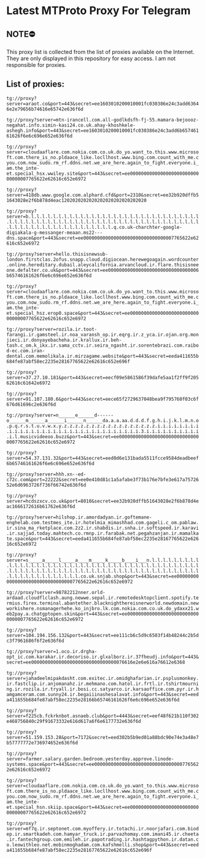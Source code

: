 # Latest MTProto Proxy For Telegram

## NOTE⛔

This proxy list is collected from the list of proxies available on the Internet. They are only displayed in this repository for easy access. I am not responsible for proxies.

## List of proxies:

`tg://proxy?server=araot.co&port=443&secret=ee1603010200010001fc030386e24c3add63646e2e79656b74616e65742e636f6d`

`tg://proxy?server=mtn-irancell.com.all-godlkdsfh-fj-55.mamara-bejoooz-negahat.info.simin-kasi24.co.uk.ahay-khoshkele-ashegh.info&port=443&secret=ee1603010200010001fc030386e24c3add6b65746161626f6e6c696e652e636f6d`

`tg://proxy?server=cloudaaflare.com.nokia.com.co.uk.do_yo.want_to.this.www.microsoft.com.there_is_no.pldaace_like.locllhost.www.bing.com.count_with_me.cyou.com.now_sudo.rm_rf.ddns.net.we_are_here.again_to_fight.everyone.i_am.the_inte-et.special_hsx.wwiley.site&port=443&secret=ee000000000000000000000000000000007765622e62616c652e6972`

`tg://proxy?server=418db.www.google.com.alphard.cfd&port=2310&secret=ee32b920dffb51643028e2f6b878d4eac1202020202020202020202020202020`

`tg://proxy?server=b.l.l.l.l.l.l.l.l.l.l.l.l.l.l.l.l.l.l.l.l.l.l.l.l.l.l.l.l.l.l.l.l.l.l.l.l.l.l.l.l.l.l.l.l.l.l.l.l.l.l.l.l.l.l.l.l.l.l.l.l.l.l.l.l.l.l.l.l.l.l.l.l.l.l.l.l.l.l.l.l.l.l.l.l.l.q.co.uk-charchter-google-digiakala-g-messanger-meaan.ms22---dns.space&port=443&secret=ee000000000000000000000000000000007765622e62616c652e6972`

`tg://proxy?server=hello.thisisnewsub-london.firstclas.2ofus.snapp.cloud.digiocean.herewegoagain.wordcounter.online.hereditary.dubail.aleycalifornia.arvancloud.ir.flare.thisisneeone.defalter.co.uk&port=443&secret=ee000000000000000000000000000000006b65746161626f6e6c696e652e636f6d`

`tg://proxy?server=cloudaaflare.com.nokia.com.co.uk.do_yo.want_to.this.www.microsoft.com.there_is_no.pldaace_like.locllhost.www.bing.com.count_with_me.cyou.com.now_sudo.rm_rf.ddns.net.we_are_here.again_to_fight.everyone.i_am.the_inte-et.special_hsz.erop0.space&port=443&secret=ee000000000000000000000000000000007765622e62616c652e6972`

`tg://proxy?server=rozila.ir.toot-farangi.ir.gamsteel.ir.noa_varansh_op.ir.eqrg.ir.z_yca.ir.ojan.org.monjieci.ir.donyayebacheha.ir.krallux.ir.beh-tash.c_om.k_ikx.ir.sama_cctv.ir.seira_ngasht.ir.sorentebrazi.com.raibod-ec.com.iran-dental.com.memolikala.ir.mirzagame.website&port=443&secret=eeda411655b684fe87abf58ec2235e28167765622e62616c652e696f`

`tg://proxy?server=37.27.10.181&port=443&secret=eecf09e5861586f39dafe5aa1f2ff9f20562616c61642e6972`

`tg://proxy?server=91.107.180.6&port=443&secret=eece65f2729637048bea9f795760f03c6f676d61696c2e636f6d`

`tg://proxy?server=n______e______d------o______m______a______i______n______da.a.a.aa.d.d.d.f.g.h.i.j.k.l.m.n.o.p.q.r.s.t.u.v.w.x.y.z.z.z.z.z.z.z.z.z.z.z.z.z.z.z.z.z.i.i.i.i.i.i.i.i.i.i.i.i.i.i.i.i.i.i.i.i.i.i.i.i.i.i.i.i.i.i.i.i.3.i.i.i.i.i.i.i.i.i.i.i.l.musicvideeoo.buzz&port=443&secret=ee000000000000000000000000000000007765622e62616c652e6972`

`tg://proxy?server=54.37.131.32&port=443&secret=eed0d6e131bada5511fcce9584deadbeef6b65746161626f6e6c696e652e636f6d`

`tg://proxy?server=hhh.xn--ed-c72c.com&port=22222&secret=ee0e410d81c1a5afabe3f73b176e7bfe3e617a7572652e6d6963726f736f66742e636f6d`

`tg://proxy?server=hcdszxcv.co.uk&port=8010&secret=ee32b920dffb51643028e2f6b878d4eac1666172616b61762e636f6d`

`tg://proxy?server=hilshop.ir.amordadyan.ir.goftemane-enghelab.com.testmes_ite.ir.hotelmia_mimashhad.com.gageli.c_om.pablaw.ir.sina_ma_rketplace.com.2z2.ir.shabdis.ir.snha.ir.softspeed.ir.karavi.ir.sajjad.today.mahtech.co.rmnp.ir.farabak.net.pegahzanjan.ir.mamalkate.space&port=443&secret=eeda411655b684fe87abf58ec2235e28167765622e62616c652e6972`

`tg://proxy?server=s_____a_____l_____a____m_____k_____b____i___n.l.l.l.l.l.l.l.l.l.l.l.l.l.l.l.l.l.l.l.l.l.l.l.l.l.l.l.l.l.l.l.l.l.l.l.l.l.l.l.l.l.l.l.l.l.l.l.l.l.l.l.l.l.l.l.l.l.l.l.l.l.l.l.l.l.l.l.l.l.l.l.l.l.l.l.l.l.l.l.l.l.l.l.l.l.l.l.l.l.l.l.l.co.uk.snjab.shop&port=443&secret=ee000000000000000000000000000000007765622e62616c652e6972`

`tg://proxy?server=98782212nner.orld-ardaad.cloudflclash.aung.newwe.sepal.ir.remotedesktopclient.spotify.termius.firex.terminal.abantether.blacknighthereisnerworld.newdomain.newworkishere.nsmanagerhehe.ko_injbro.lk.com.nokia.com.co.uk.do_ydaxx21.web2pay.a.chatgptopen.skin&port=443&secret=ee000000000000000000000000000000007765622e62616c652e6972`

`tg://proxy?server=104.194.156.132&port=443&secret=ee111cb6c5d9c6503f14b48244c2b5dc3f7961686f6f2e636f6d`

`tg://proxy?server=1.oco.ir.drgha-opt_ic.com.karakar.ir.decoriso.ir.glxalborz.ir.37fheudj.info&port=443&secret=ee0000000000000000000000000000000076616e2e6e616a76612e6368`

`tg://proxy?server=jahadeelmipakdasht.com.exitec.ir.omidghafarian.ir.psplusmonkey.ir.fastclip.ir.anjomanahz.ir.mehmano.com.hatol.ir.frtl.ir.tshirtmourning.ir.rozila.ir.tryall.ir.bosi.cc.satyarco.ir.karsaoffice.com.pyr.ir.hamgamceram.com.sunny24.ir.begaiiinashesalavat.info&port=443&secret=eeda411655b684fe87abf58ec2235e28166b65746161626f6e6c696e652e636f6d`

`tg://proxy?server=f225cb.fckrknbot.asnaeb.club&port=4443&secret=eef48f621b110f302e468756840c29f91673332e616d617a6f6e6177732e636f6d`

`tg://proxy?server=51.159.153.28&port=7172&secret=eed302b5b9ed01a88bdc90e74e3a48e7b57777772e736974652e636f6d`

`tg://proxy?server=farmer.salary.garden.bedroom.yesterday.approve.linode-systems.space&port=443&secret=ee000000000000000000000000000000007765622e62616c652e6972`

`tg://proxy?server=cloudaaflare.com.nokia.com.co.uk.do_yo.want_to.this.www.microsoft.com.there_is_no.pldaace_like.locllhost.www.bing.com.count_with_me.cyou.com.now_sudo.rm_rf.ddns.net.we_are_here.again_to_fight.everyone.i_am.the_inte-et.special_hsn.skiip.space&port=443&secret=ee000000000000000000000000000000007765622e62616c652e6972`

`tg://proxy?server=mf7q.ir.septonet.com.myoffery.ir.totachi.ir.noorjafari.com.biodep.ir.smartkadeh.com.hamyar_truck.ir.parvazhomay.com.imani45.ir.cheeta.ir.fantechgroup.com.emileh.ir.papotrading.ir.hashtagpython.ir.datan.co.leowithleo.net.mobinmoghadam.com.kafshmelli.shop&port=443&secret=eeda411655b684fe87abf58ec2235e28167765622e62616c652e696f`

